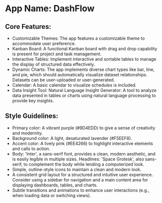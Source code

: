 # **App Name**: DashFlow

## Core Features:

- Customizable Themes: The app features a customizable theme to accommodate user preference.
- Kanban Board: A functional Kanban board with drag and drop capability is present for project and task management.
- Interactive Tables: Implement interactive and sortable tables to manage the display of structured data effectively.
- Dynamic Charts: The app implements diverse chart types like bar, line, and pie, which should automatically visualize dataset relationships. Datasets can be user-uploaded or user-generated.
- Calendar: A basic calendar to visualize schedules is included.
- Data Insight Tool: Natural Language Insight Generator: A tool to analyze data presented in tables or charts using natural language processing to provide key insights.

## Style Guidelines:

- Primary color: A vibrant purple (#9D4EDD) to give a sense of creativity and modernity. 
- Background color: A light, desaturated lavender (#F5EEF8).
- Accent color: A lively pink (#EE4266) to highlight interactive elements and calls to action.
- Body: 'Inter', a sans-serif font, provides a clean, modern aesthetic, and is easily legible in multiple sizes. Headlines: 'Space Grotesk', also sans-serif, to complement the body while lending a computerized look.
- Simple, outline-style icons to maintain a clean and modern look.
- A consistent grid layout for a structured and intuitive user experience. Consider using a sidebar for navigation and a main content area for displaying dashboards, tables, and charts.
- Subtle transitions and animations to enhance user interactions (e.g., when loading data or switching views).